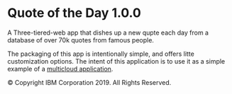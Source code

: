 # Quote of the Day 1.0.0

A Three-tiered-web app that dishes up a new qupte each day from a database of over 70k quotes from famous people.

The packaging of this app is intentionally simple, and offers litte customization options.  The intent of this application is to use it as a simple example of a [multicloud application](https://github.com/kubernetes-sigs/application).



© Copyright IBM Corporation 2019. All Rights Reserved.